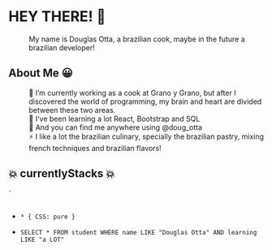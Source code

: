 <dl>
    <dt><h1>HEY THERE! 👋</h1></dt>
    <dd>My name is Douglas Otta, a brazilian cook, maybe in the future a brazilian developer!</dd>
</dl>

<dl>
  <dt><h2>About Me 😀 </h2></dt>
  
  <dd>👯 I’m currently working as a cook at Grano y Grano, but after I discovered the world of programming, my brain and heart are divided between these two areas.</dd>
  
  <dd>🌱 I've been learning a lot React, Bootstrap and SQL</dd>
  
  <dd>💬 And you can find me anywhere using @doug_otta </dd>
  
  <dd>⚡ I like a lot the brazilian culinary, specially the brazilian pastry, mixing french techniques and brazilian flavors!</dd>
</dl>










## 💥 currentlyStacks 💥
`

  <img class="img-thumbnail" src="https://cdn.jsdelivr.net/gh/devicons/devicon/icons/react/react-original.svg" class="img-fluid img-thumbnail" alt="">


- ` * { CSS: pure } `

- ` SELECT * FROM student WHERE name LIKE "Douglas Otta" AND learning LIKE "a LOT" `


